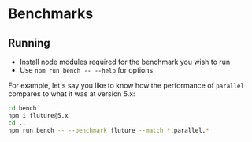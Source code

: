 # Benchmarks

## Running

* Install node modules required for the benchmark you wish to run
* Use `npm run bench -- --help` for options

For example, let's say you like to know how the performance of `parallel`
compares to what it was at version 5.x:

```sh
cd bench
npm i fluture@5.x
cd ..
npm run bench -- --benchmark fluture --match *.parallel.*
```
